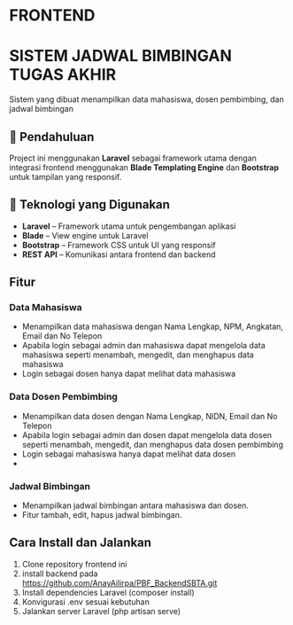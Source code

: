 # FRONTEND
# SISTEM JADWAL BIMBINGAN TUGAS AKHIR
Sistem yang dibuat menampilkan data mahasiswa, dosen pembimbing, dan jadwal bimbingan

## 📌 Pendahuluan
Project ini menggunakan **Laravel** sebagai framework utama dengan integrasi frontend menggunakan **Blade Templating Engine** dan **Bootstrap** untuk tampilan yang responsif.  

## 🚀 Teknologi yang Digunakan
- **Laravel** – Framework utama untuk pengembangan aplikasi
- **Blade** – View engine untuk Laravel
- **Bootstrap** – Framework CSS untuk UI yang responsif
- **REST API** – Komunikasi antara frontend dan backend

## Fitur
### Data Mahasiswa
- Menampilkan data mahasiswa dengan Nama Lengkap, NPM, Angkatan, Email dan No Telepon
- Apabila login sebagai admin dan mahasiswa dapat mengelola data mahasiswa seperti menambah, mengedit, dan menghapus data mahasiswa
- Login sebagai dosen hanya dapat melihat data mahasiswa

### Data Dosen Pembimbing
- Menampilkan data dosen dengan Nama Lengkap, NIDN, Email dan No Telepon
- Apabila login sebagai admin dan dosen dapat mengelola data dosen seperti menambah, mengedit, dan menghapus data dosen pembimbing
- Login sebagai mahasiswa hanya dapat melihat data dosen
- 
### Jadwal Bimbingan
- Menampilkan jadwal bimbingan antara mahasiswa dan dosen.
- Fitur tambah, edit, hapus jadwal bimbingan.

## Cara Install dan Jalankan
1. Clone repository frontend ini
2. install backend pada https://github.com/AnayAilirpa/PBF_BackendSBTA.git 
3. Install dependencies Laravel (composer install)
4. Konvigurasi .env sesuai kebutuhan
5. Jalankan server Laravel (php artisan serve)


